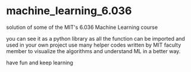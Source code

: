 # machine_learning_6.036

solution of some of the MIT's 6.036 Machine Learning course

you can see it as a python library as all the function can be imported and used in your own project
use many helper codes written by MIT faculty member to visualize the algorithms and understand ML in a better way.

have fun and keep learning
